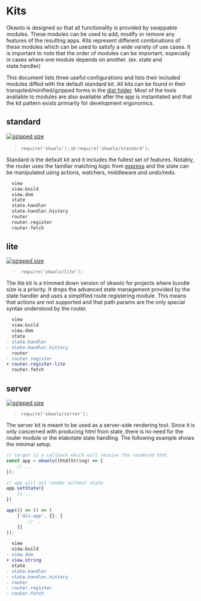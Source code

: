 # Kits

Okwolo is designed so that all functionality is provided by swappable modules. These modules can be used to add, modify or remove any features of the resulting apps. Kits represent different combinations of these modules which can be used to satisfy a wide variety of use cases. It is important to note that the order of modules can be important, especially in cases where one module depends on another. (ex. state and state.handler)

This document lists three useful configurations and lists their included modules diffed with the default standard kit. All kits can be found in their transpiled/minified/gzipped forms in the [dist folder](https://github.com/okwolo/okwolo/blob/master/dist). Most of the tools available to modules are also available after the app is instantiated and that the kit pattern exists primarily for development ergonomics.

## standard

[![gzipped size](https://img.shields.io/github/size/okwolo/okwolo/dist/standard.min.js.gz.svg)](https://github.com/okwolo/okwolo/blob/master/dist/standard.min.js.gz)

> `require('okwolo');` or `require('okwolo/standard');`

Standard is the default kit and it includes the fullest set of features. Notably, the router uses the familiar matching logic from [express](https://www.npmjs.com/package/express) and the state can be manipulated using actions, watchers, middleware and undo/redo.

```diff
  view
  view.build
  view.dom
  state
  state.handler
  state.handler.history
  router
  router.register
  router.fetch
```

## lite

[![gzipped size](https://img.shields.io/github/size/okwolo/okwolo/dist/lite.min.js.gz.svg)](https://github.com/okwolo/okwolo/blob/master/dist/lite.min.js.gz)

> `require('okwolo/lite');`

The lite kit is a trimmed down version of okwolo for projects where bundle size is a priority. It drops the advanced state management provided by the state handler and uses a simplified route registering module. This means that actions are not supported and that path params are the only special syntax understood by the router.

```diff
  view
  view.build
  view.dom
  state
- state.handler
- state.handler.history
  router
- router.register
+ router.register-lite
  router.fetch
```

## server

[![gzipped size](https://img.shields.io/github/size/okwolo/okwolo/dist/server.min.js.gz.svg)](https://github.com/okwolo/okwolo/blob/master/dist/server.min.js.gz)

> `require('okwolo/server');`

The server kit is meant to be used as a server-side rendering tool. Since it is only concerned with producing html from state, there is no need for the router module or the elabotate state handling. The following example shows the minimal setup.

```javascript
// target is a callback which will receive the rendered html.
const app = okwolo((htmlString) => {
    // ...
});

// app will not render without state
app.setState({
    // ...
})

app(() => () => (
    ['div.app', {}, [
        // ...
    ]]
));
```

```diff
  view
  view.build
- view.dom
+ view.string
  state
- state.handler
- state.handler.history
- router
- router.register
- router.fetch
```
